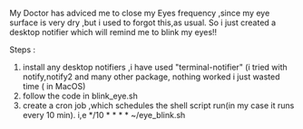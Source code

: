 My Doctor has adviced me to close my Eyes frequency ,since my eye surface is very dry ,but i used to forgot this,as usual.
So i just created a desktop notifier which will remind me to blink my eyes!!

Steps :
1) install any desktop notifiers ,i have used "terminal-notifier" (i tried with notify,notify2 and many other package,
nothing worked i just wasted time ( in MacOS)
2) follow the code in blink_eye.sh
3) create a cron job ,which schedules the shell script run(in my case it runs every 10 min).
    i,e 
        */10 * * * * ~/eye_blink.sh
